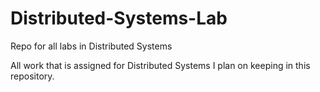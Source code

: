 # Distributed-Systems-Lab
Repo for all labs in Distributed Systems

All work that is assigned for Distributed Systems I plan on keeping in this repository.